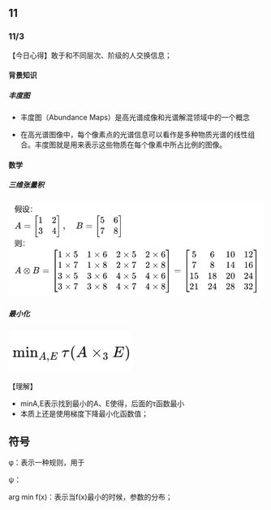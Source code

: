 ## 11

### 11/3

【今日心得】敢于和不同层次、阶级的人交换信息；

#### 背景知识

##### 丰度图

* 丰度图（Abundance Maps）是高光谱成像和光谱解混领域中的一个概念

* 在高光谱图像中，每个像素点的光谱信息可以看作是多种物质光谱的线性组合。丰度图就是用来表示这些物质在每个像素中所占比例的图像。

#### 数学

##### 三维张量积

![image-20241117172850546](基础数学/image-20241117172850546.png)

##### 最小化

![image-20241117173013769](基础数学/image-20241117173013769.png)

【理解】

* minA,E表示找到最小的A、E使得，后面的τ函数最小
* 本质上还是使用梯度下降最小化函数值；



## 符号

φ：表示一种规则，用于

ψ：

arg min f(x)：表示当f(x)最小的时候，参数的分布；